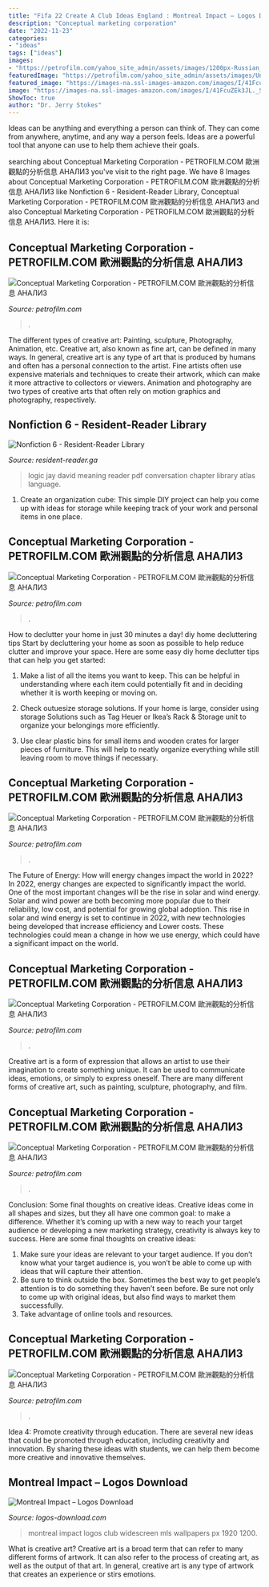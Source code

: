 ```yaml
---
title: "Fifa 22 Create A Club Ideas England : Montreal Impact – Logos Download"
description: "Conceptual marketing corporation"
date: "2022-11-23"
categories:
- "ideas"
tags: ["ideas"]
images:
- "https://petrofilm.com/yahoo_site_admin/assets/images/1200px-Russian_cruiser_Marshal_Ustinov_MOD_45164874.58215315_std.jpg"
featuredImage: "https://petrofilm.com/yahoo_site_admin/assets/images/Untitled-TrueColor-01.104140344_std.jpg"
featured_image: "https://images-na.ssl-images-amazon.com/images/I/41FcuZEk3JL._SX327_BO1,204,203,200_.jpg"
image: "https://images-na.ssl-images-amazon.com/images/I/41FcuZEk3JL._SX327_BO1,204,203,200_.jpg"
ShowToc: true
author: "Dr. Jerry Stokes"
---
```



Ideas can be anything and everything a person can think of. They can come from anywhere, anytime, and any way a person feels. Ideas are a powerful tool that anyone can use to help them achieve their goals.

	

		
searching about Conceptual Marketing Corporation - PETROFILM.COM ﻿歐洲觀點的分析信息 АНАЛИЗ you've visit to the right page. We have 8 Images about Conceptual Marketing Corporation - PETROFILM.COM ﻿歐洲觀點的分析信息 АНАЛИЗ like Nonfiction 6 - Resident-Reader Library, Conceptual Marketing Corporation - PETROFILM.COM ﻿歐洲觀點的分析信息 АНАЛИЗ and also Conceptual Marketing Corporation - PETROFILM.COM ﻿歐洲觀點的分析信息 АНАЛИЗ. Here it is:
		
    
## Conceptual Marketing Corporation - PETROFILM.COM ﻿歐洲觀點的分析信息 АНАЛИЗ

<img loading=lazy src="https://www.petrofilm.com/yahoo_site_admin/assets/images/trondheim_3.128100026_std.JPG" onerror="this.onerror=null;this.src='https://tse4.mm.bing.net/th?id=OIP.W5vPz81U-dMmwLRK-k0luQHaFE&amp;pid=15.1';" alt="Conceptual Marketing Corporation - PETROFILM.COM ﻿歐洲觀點的分析信息 АНАЛИЗ">

_Source: petrofilm.com_

>. 

	

The different types of creative art: Painting, sculpture, Photography, Animation, etc.
Creative art, also known as fine art, can be defined in many ways. In general, creative art is any type of art that is produced by humans and often has a personal connection to the artist. Fine artists often use expensive materials and techniques to create their artwork, which can make it more attractive to collectors or viewers. Animation and photography are two types of creative arts that often rely on motion graphics and photography, respectively.

    
## Nonfiction 6 - Resident-Reader Library

<img loading=lazy src="https://images-na.ssl-images-amazon.com/images/I/41FcuZEk3JL._SX327_BO1,204,203,200_.jpg" onerror="this.onerror=null;this.src='https://tse4.mm.bing.net/th?id=OIP.xFrmTZdYc-h_OWiki4tK2AAAAA&amp;pid=15.1';" alt="Nonfiction 6 - Resident-Reader Library">

_Source: resident-reader.ga_

>logic jay david meaning reader pdf conversation chapter library atlas language. 

	

1. Create an organization cube: This simple DIY project can help you come up with ideas for storage while keeping track of your work and personal items in one place.

    
## Conceptual Marketing Corporation - PETROFILM.COM ﻿歐洲觀點的分析信息 АНАЛИЗ

<img loading=lazy src="https://petrofilm.com/yahoo_site_admin/assets/images/1200px-Russian_cruiser_Marshal_Ustinov_MOD_45164874.58215315_std.jpg" onerror="this.onerror=null;this.src='https://tse1.mm.bing.net/th?id=OIP.6_yQVpd3F8gXKV03lp2x1AHaEM&amp;pid=15.1';" alt="Conceptual Marketing Corporation - PETROFILM.COM ﻿歐洲觀點的分析信息 АНАЛИЗ">

_Source: petrofilm.com_

>. 

	

How to declutter your home in just 30 minutes a day!
diy home decluttering tips
Start by decluttering your home as soon as possible to help reduce clutter and improve your space. Here are some easy diy home declutter tips that can help you get started:

1. Make a list of all the items you want to keep. This can be helpful in understanding where each item could potentially fit and in deciding whether it is worth keeping or moving on.

2. Check outuesize storage solutions. If your home is large, consider using storage Solutions such as Tag Heuer or Ikea’s Rack & Storage unit to organize your belongings more efficiently.

3. Use clear plastic bins for small items and wooden crates for larger pieces of furniture. This will help to neatly organize everything while still leaving room to move things if necessary. 


    
## Conceptual Marketing Corporation - PETROFILM.COM ﻿歐洲觀點的分析信息 АНАЛИЗ

<img loading=lazy src="https://petrofilm.com/yahoo_site_admin/assets/images/Untitled-TrueColor-01.104140344_std.jpg" onerror="this.onerror=null;this.src='https://tse2.mm.bing.net/th?id=OIP.D25NEDV8kgbTPrGVjktuEwHaEe&amp;pid=15.1';" alt="Conceptual Marketing Corporation - PETROFILM.COM ﻿歐洲觀點的分析信息 АНАЛИЗ">

_Source: petrofilm.com_

>. 

	

The Future of Energy: How will energy changes impact the world in 2022?
In 2022, energy changes are expected to significantly impact the world. One of the most important changes will be the rise in solar and wind energy. Solar and wind power are both becoming more popular due to their reliability, low cost, and potential for growing global adoption. This rise in solar and wind energy is set to continue in 2022, with new technologies being developed that increase efficiency and Lower costs. These technologies could mean a change in how we use energy, which could have a significant impact on the world.

    
## Conceptual Marketing Corporation - PETROFILM.COM ﻿歐洲觀點的分析信息 АНАЛИЗ

<img loading=lazy src="https://petrofilm.com/yahoo_site_admin/assets/images/_norway_cold_responses_1.12074645_std.JPG" onerror="this.onerror=null;this.src='https://tse3.mm.bing.net/th?id=OIP.HOeWvynt_dQkzUw0XXtdjgHaE7&amp;pid=15.1';" alt="Conceptual Marketing Corporation - PETROFILM.COM ﻿歐洲觀點的分析信息 АНАЛИЗ">

_Source: petrofilm.com_

>. 

	

Creative art is a form of expression that allows an artist to use their imagination to create something unique. It can be used to communicate ideas, emotions, or simply to express oneself. There are many different forms of creative art, such as painting, sculpture, photography, and film.

    
## Conceptual Marketing Corporation - PETROFILM.COM ﻿歐洲觀點的分析信息 АНАЛИЗ

<img loading=lazy src="https://petrofilm.com/yahoo_site_admin/assets/images/_norway_ramsund_explosive_ordenance_7B.12061715_std.JPG" onerror="this.onerror=null;this.src='https://tse1.mm.bing.net/th?id=OIP.IS4nLOggyxbSql-QmuHxdAHaE7&amp;pid=15.1';" alt="Conceptual Marketing Corporation - PETROFILM.COM ﻿歐洲觀點的分析信息 АНАЛИЗ">

_Source: petrofilm.com_

>. 

	

Conclusion: Some final thoughts on creative ideas.
Creative ideas come in all shapes and sizes, but they all have one common goal: to make a difference. Whether it’s coming up with a new way to reach your target audience or developing a new marketing strategy, creativity is always key to success. Here are some final thoughts on creative ideas: 
1. Make sure your ideas are relevant to your target audience. If you don’t know what your target audience is, you won’t be able to come up with ideas that will capture their attention. 
2. Be sure to think outside the box. Sometimes the best way to get people’s attention is to do something they haven’t seen before. Be sure not only to come up with original ideas, but also find ways to market them successfully. 
3. Take advantage of online tools and resources.

    
## Conceptual Marketing Corporation - PETROFILM.COM ﻿歐洲觀點的分析信息 АНАЛИЗ

<img loading=lazy src="https://petrofilm.com/yahoo_site_admin/assets/images/nørvenich_8B.10381243_std.jpg" onerror="this.onerror=null;this.src='https://tse3.mm.bing.net/th?id=OIP.hon4JA9k1_nm5rPODYSKBwAAAA&amp;pid=15.1';" alt="Conceptual Marketing Corporation - PETROFILM.COM ﻿歐洲觀點的分析信息 АНАЛИЗ">

_Source: petrofilm.com_

>. 

	

Idea 4: Promote creativity through education.
There are several new ideas that could be promoted through education, including creativity and innovation. By sharing these ideas with students, we can help them become more creative and innovative themselves.

    
## Montreal Impact – Logos Download

<img loading=lazy src="http://logos-download.com/wp-content/uploads/2016/05/Montreal_Impact_wallpaper_with_club_logo_MLS_widescreen_1920x1200.jpg" onerror="this.onerror=null;this.src='https://tse1.mm.bing.net/th?id=OIP.PsYPuS227wt-E2tKwNYvPQHaEo&amp;pid=15.1';" alt="Montreal Impact – Logos Download">

_Source: logos-download.com_

>montreal impact logos club widescreen mls wallpapers px 1920 1200. 

	

What is creative art?
Creative art is a broad term that can refer to many different forms of artwork. It can also refer to the process of creating art, as well as the output of that art. In general, creative art is any type of artwork that creates an experience or stirs emotions.

